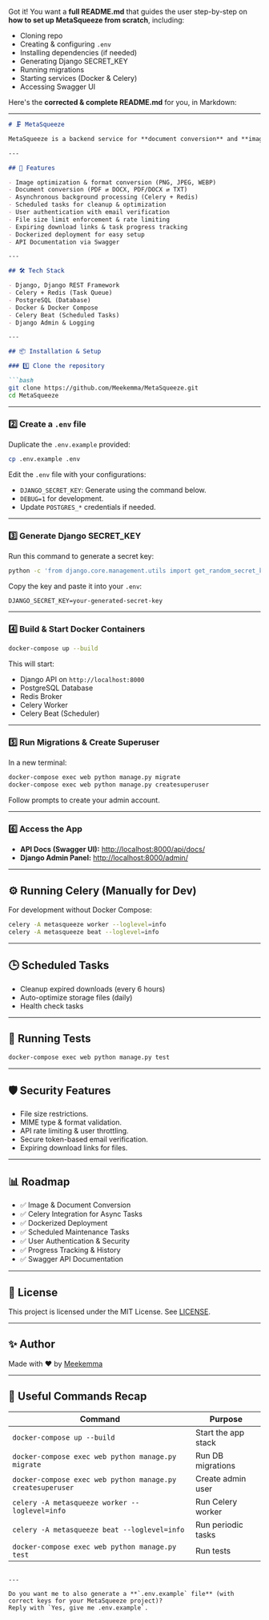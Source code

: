 Got it! You want a **full README.md** that guides the user step-by-step on **how to set up MetaSqueeze from scratch**, including:

* Cloning repo
* Creating & configuring `.env`
* Installing dependencies (if needed)
* Generating Django SECRET\_KEY
* Running migrations
* Starting services (Docker & Celery)
* Accessing Swagger UI

Here's the **corrected & complete README.md** for you, in Markdown:

---

````markdown
# 🗜️ MetaSqueeze

MetaSqueeze is a backend service for **document conversion** and **image optimization**. It allows conversion between **PDF, DOCX, TXT** formats, and image optimization (resize, compress, format conversion) across **PNG, JPEG, WEBP**. Powered by **Django**, **DRF**, **Celery**, **Redis**, and **Docker**.

---

## 🚀 Features

- Image optimization & format conversion (PNG, JPEG, WEBP)
- Document conversion (PDF ⇄ DOCX, PDF/DOCX ⇄ TXT)
- Asynchronous background processing (Celery + Redis)
- Scheduled tasks for cleanup & optimization
- User authentication with email verification
- File size limit enforcement & rate limiting
- Expiring download links & task progress tracking
- Dockerized deployment for easy setup
- API Documentation via Swagger

---

## 🛠️ Tech Stack

- Django, Django REST Framework
- Celery + Redis (Task Queue)
- PostgreSQL (Database)
- Docker & Docker Compose
- Celery Beat (Scheduled Tasks)
- Django Admin & Logging

---

## 📦 Installation & Setup

### 1️⃣ Clone the repository

```bash
git clone https://github.com/Meekemma/MetaSqueeze.git
cd MetaSqueeze
````

---

### 2️⃣ Create a `.env` file

Duplicate the `.env.example` provided:

```bash
cp .env.example .env
```

Edit the `.env` file with your configurations:

* `DJANGO_SECRET_KEY`: Generate using the command below.
* `DEBUG=1` for development.
* Update `POSTGRES_*` credentials if needed.

---

### 3️⃣ Generate Django SECRET\_KEY

Run this command to generate a secret key:

```bash
python -c 'from django.core.management.utils import get_random_secret_key; print(get_random_secret_key())'
```

Copy the key and paste it into your `.env`:

```env
DJANGO_SECRET_KEY=your-generated-secret-key
```

---

### 4️⃣ Build & Start Docker Containers

```bash
docker-compose up --build
```

This will start:

* Django API on `http://localhost:8000`
* PostgreSQL Database
* Redis Broker
* Celery Worker
* Celery Beat (Scheduler)

---

### 5️⃣ Run Migrations & Create Superuser

In a new terminal:

```bash
docker-compose exec web python manage.py migrate
docker-compose exec web python manage.py createsuperuser
```

Follow prompts to create your admin account.

---

### 6️⃣ Access the App

* **API Docs (Swagger UI):** [http://localhost:8000/api/docs/](http://localhost:8000/api/docs/)
* **Django Admin Panel:** [http://localhost:8000/admin/](http://localhost:8000/admin/)

---

## ⚙️ Running Celery (Manually for Dev)

For development without Docker Compose:

```bash
celery -A metasqueeze worker --loglevel=info
celery -A metasqueeze beat --loglevel=info
```

---

## 🕒 Scheduled Tasks

* Cleanup expired downloads (every 6 hours)
* Auto-optimize storage files (daily)
* Health check tasks

---

## 🧪 Running Tests

```bash
docker-compose exec web python manage.py test
```

---

## 🛡️ Security Features

* File size restrictions.
* MIME type & format validation.
* API rate limiting & user throttling.
* Secure token-based email verification.
* Expiring download links for files.

---

## 📊 Roadmap

* ✅ Image & Document Conversion
* ✅ Celery Integration for Async Tasks
* ✅ Dockerized Deployment
* ✅ Scheduled Maintenance Tasks
* ✅ User Authentication & Security
* ✅ Progress Tracking & History
* ✅ Swagger API Documentation

---

## 📝 License

This project is licensed under the MIT License. See [LICENSE](LICENSE).

---

## ✨ Author

Made with ❤️ by [Meekemma](https://github.com/Meekemma)

---

## 🔗 Useful Commands Recap

| Command                                                    | Purpose             |
| ---------------------------------------------------------- | ------------------- |
| `docker-compose up --build`                                | Start the app stack |
| `docker-compose exec web python manage.py migrate`         | Run DB migrations   |
| `docker-compose exec web python manage.py createsuperuser` | Create admin user   |
| `celery -A metasqueeze worker --loglevel=info`             | Run Celery worker   |
| `celery -A metasqueeze beat --loglevel=info`               | Run periodic tasks  |
| `docker-compose exec web python manage.py test`            | Run tests           |

```

---

Do you want me to also generate a **`.env.example` file** (with correct keys for your MetaSqueeze project)?  
Reply with `Yes, give me .env.example`.
```
